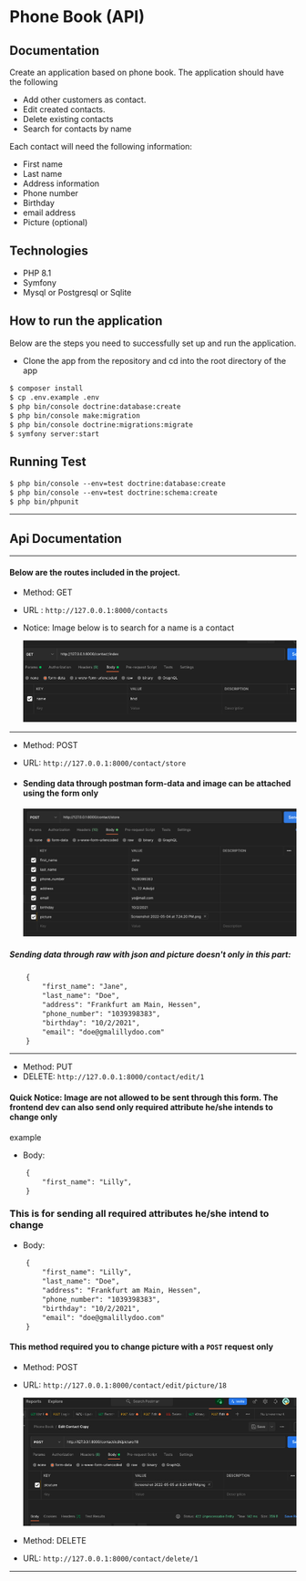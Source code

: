 # Phone Book (API)

## Documentation

Create an application based on phone book. The application should have the following

- Add other customers as contact.
- Edit created contacts.
- Delete existing contacts
- Search for contacts by name

Each contact will need the following information:
- First name
- Last name
- Address information
- Phone number
- Birthday
- email address
- Picture (optional)

## Technologies

- PHP 8.1
- Symfony
- Mysql or Postgresql or Sqlite

## How to run the application
Below are the steps you need to successfully set up and run the application.

- Clone the app from the repository and cd into the root directory of the app
```
$ composer install
$ cp .env.example .env
$ php bin/console doctrine:database:create
$ php bin/console make:migration
$ php bin/console doctrine:migrations:migrate
$ symfony server:start
```

## Running Test

```shell script
$ php bin/console --env=test doctrine:database:create
$ php bin/console --env=test doctrine:schema:create
$ php bin/phpunit

```

---

## Api Documentation

---
#### Below are the routes included in the project.

- Method: GET
- URL : `http://127.0.0.1:8000/contacts`
- Notice: Image below is to search for a name is a contact
  
  ![alt text](searchform.png)
  
---
- Method: POST 
- URL: `http://127.0.0.1:8000/contact/store`

- #### Sending data through postman form-data and image can be attached using the form only

    ![alt text](postform.png)



##### Sending data through raw with json and picture doesn't only in this part:
```
    {
        "first_name": "Jane",
        "last_name": "Doe",
        "address": "Frankfurt am Main, Hessen",
        "phone_number": "1039398383",
        "birthday": "10/2/2021",
        "email": "doe@gmalillydoo.com"
    }
```

---

- Method: PUT
- DELETE:  `http://127.0.0.1:8000/contact/edit/1`


#### Quick Notice: Image are not allowed to be sent through this form. The frontend dev can also send only required attribute he/she intends to change only
example

- Body:
```
    {
        "first_name": "Lilly",
    }
```
### This is for sending all required attributes he/she intend to change
- Body:
```
    {
        "first_name": "Lilly",
        "last_name": "Doe",
        "address": "Frankfurt am Main, Hessen",
        "phone_number": "1039398383",
        "birthday": "10/2/2021",
        "email": "doe@gmalillydoo.com"
    }
```

#### This method required you to change picture with a `POST` request only 
- Method: POST
- URL: `http://127.0.0.1:8000/contact/edit/picture/18`


  ![alt text](updatepostform.png)

- Method: DELETE
- URL: `http://127.0.0.1:8000/contact/delete/1`

---